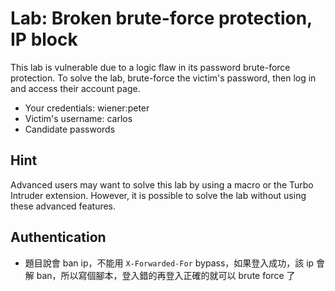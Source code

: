 # Lab: Broken brute-force protection, IP block

This lab is vulnerable due to a logic flaw in its password brute-force protection. To solve the lab, brute-force the victim's password, then log in and access their account page.

* Your credentials: wiener:peter
* Victim's username: carlos
* Candidate passwords

## Hint
Advanced users may want to solve this lab by using a macro or the Turbo Intruder extension. However, it is possible to solve the lab without using these advanced features.

## Authentication
* 題目說會 ban ip，不能用 `X-Forwarded-For` bypass，如果登入成功，該 ip 會解 ban，所以寫個腳本，登入錯的再登入正確的就可以 brute force 了
